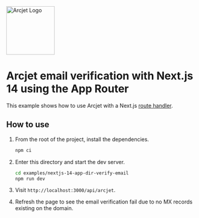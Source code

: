 <a href="https://arcjet.com" target="_arcjet-home">
  <picture>
    <source media="(prefers-color-scheme: dark)" srcset="https://arcjet.com/arcjet-logo-minimal-dark-mark-all.svg">
    <img src="https://arcjet.com/arcjet-logo-minimal-light-mark-all.svg" alt="Arcjet Logo" height="128" width="auto">
  </picture>
</a>

# Arcjet email verification with Next.js 14 using the App Router

This example shows how to use Arcjet with a Next.js [route
handler](https://nextjs.org/docs/app/building-your-application/routing/route-handlers).

## How to use

1. From the root of the project, install the dependencies.

   ```bash
   npm ci
   ```

2. Enter this directory and start the dev server.

   ```bash
   cd examples/nextjs-14-app-dir-verify-email
   npm run dev
   ```

3. Visit `http://localhost:3000/api/arcjet`.
4. Refresh the page to see the email verification fail due to no MX records
   existing on the domain.
